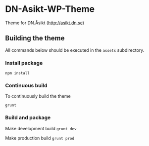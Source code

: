 # DN-Asikt-WP-Theme
Theme for DN.Åsikt (http://asikt.dn.se)

## Building the theme
All commands below should be executed in the `assets` subdirectory.

### Install package
```npm install```

### Continuous build

To continuously build the theme

```
grunt
```

### Build and package

Make development build
```grunt dev```

Make production build
```grunt prod```
